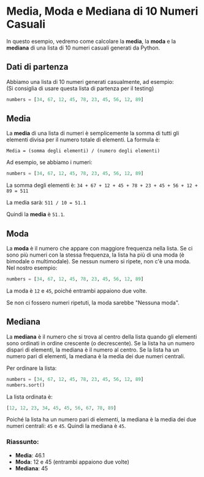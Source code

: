 
# Media, Moda e Mediana di 10 Numeri Casuali

In questo esempio, vedremo come calcolare la **media**, la **moda** e la **mediana** di una lista di 10 numeri casuali generati da Python.

## Dati di partenza
Abbiamo una lista di 10 numeri generati casualmente, ad esempio:\
(Si consiglia di usare questa lista di partenza per il testing)

```python
numbers = [34, 67, 12, 45, 78, 23, 45, 56, 12, 89]
```

## Media
La **media** di una lista di numeri è semplicemente la somma di tutti gli elementi divisa per il numero totale di elementi. La formula è:

```
Media = (somma degli elementi) / (numero degli elementi)
```

Ad esempio, se abbiamo i numeri:

```python
numbers = [34, 67, 12, 45, 78, 23, 45, 56, 12, 89]
```

La somma degli elementi è: `34 + 67 + 12 + 45 + 78 + 23 + 45 + 56 + 12 + 89 = 511`

La media sarà: `511 / 10 = 51.1`

Quindi la **media** è `51.1`.

## Moda
La **moda** è il numero che appare con maggiore frequenza nella lista. Se ci sono più numeri con la stessa frequenza, la lista ha più di una moda (è bimodale o multimodale). Se nessun numero si ripete, non c'è una moda. Nel nostro esempio:

```python
numbers = [34, 67, 12, 45, 78, 23, 45, 56, 12, 89]
```

La moda è `12` e `45`, poiché entrambi appaiono due volte.

Se non ci fossero numeri ripetuti, la moda sarebbe "Nessuna moda".

## Mediana
La **mediana** è il numero che si trova al centro della lista quando gli elementi sono ordinati in ordine crescente (o decrescente). Se la lista ha un numero dispari di elementi, la mediana è il numero al centro. Se la lista ha un numero pari di elementi, la mediana è la media dei due numeri centrali.

Per ordinare la lista:

```python
numbers = [34, 67, 12, 45, 78, 23, 45, 56, 12, 89]
numbers.sort()
```

La lista ordinata è:

```python
[12, 12, 23, 34, 45, 45, 56, 67, 78, 89]
```

Poiché la lista ha un numero pari di elementi, la mediana è la media dei due numeri centrali: `45` e `45`. Quindi la mediana è `45`.

### Riassunto:
- **Media**: 46.1
- **Moda**: 12 e 45 (entrambi appaiono due volte)
- **Mediana**: 45
